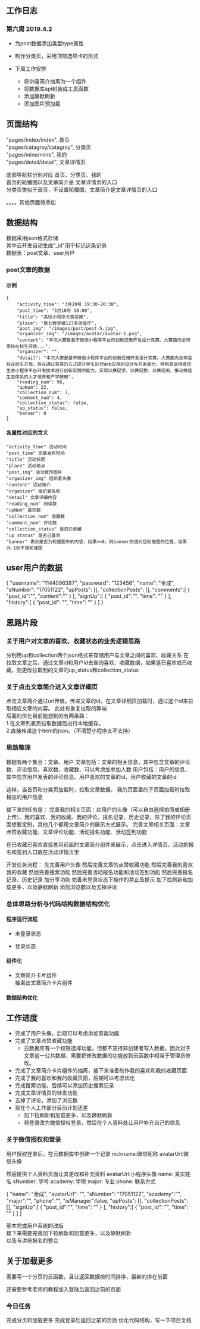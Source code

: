 ## 工作日志
### 第六周 2019.4.2
- 为post数据添加类型type属性
- 制作分类页，采用顶部选项卡的形式

- 下周工作安排
    + 将讲座简介抽离为一个组件
    + 将数据库api封装成工具函数
    + 添加静默刷新
    + 添加图片预加载



## 页面结构
  "pages/index/index",        首页      
  "pages/catagroy/catagroy",  分类页      
  "pages/mine/mine",          我的      
  "pages/detail/detail",          文章详情页      
   

  底部导航栏分别对应 首页、分类页、我的     
  首页的轮播图以及文章简介是 文章详情页的入口        
  分类页类似于首页，不设置轮播图，文章简介是文章详情页的入口      

  。。。。其他页面待添加      

## 数据结构
数据采用json格式存储          
其中云开发自动生成"_id"用于标记这条记录         
数据表：post文章、user用户       

### post文章的数据
#### 示例
    {
        "activity_time": "3月20号 19:30-20:30",
        "post_time": "3月18号 18:00",
        "title": "高校小程序大赛讲座",
        "place": "第七教学楼127多功能厅",
        "post_img": "/images/post/post-5.jpg",
        "organizer_img": "/images/avatar/avatar-1.png",
        "content": "本次大赛是基于微信小程序平台的创新应用开发设计竞赛。大赛面向全球高校在校生开放...",
        "organizer": "",
        "detail": "本次大赛是基于微信小程序平台的创新应用开发设计竞赛。大赛面向全球高校在校生开放，旨在通过竞赛的方式提升学生进行Web应用的设计与开发能力，特别是运用微信生态小程序平台开发技术进行创新实践的能力，实现以赛促学、以赛促教、以赛促用，推动微信生态体系的人才培养和产学研用",
        "reading_num": 96,
        "upNum": 22,
        "collection_num": 7,
        "comment_num": 4,
        "collection_status": false,
        "up_status": false,
        "banner": 0
    }
#### 各属性对应的含义
    "activity_time" 活动时间
    "post_time" 文章发布时间
    "title" 活动标题
    "place" 活动地点
    "post_img" 活动宣传图片
    "organizer_img" 组织者头像 
    "content" 活动简介
    "organizer" 组织者名称
    "detail" 文章详细内容
    "reading_num" 阅读数
    "upNum" 喜欢数
    "collection_num" 收藏数
    "comment_num" 评论数
    "collection_status" 是否已收藏
    "up_status" 是否已喜欢
    "banner" 表示是否为轮播图中的内容，如果>=0，则banner的值对应轮播图的位置，如果为-1则不是轮播图

## user用户的数据
{
    "username": "1144096387",
    "password": "123456",
    "name": "金成",
    "sNumber": "17051122",
    "upPosts": [],
    "collectionPosts": [],
    "comments":[
        {
            "post_id":"",
            "content":""
        }
    ],
    "signUp":[
        {
            "post_id":"",
            "time": ""
        }
    ],
    "history":[
        {
            "post_id": "",
            "time": ""
        }
    ]
}

## 思路片段
### 关于用户对文章的喜欢、收藏状态的业务逻辑思路
分别用up和collection两个json格式来存储用户与文章之间的喜欢、收藏关系
在拉取文章之后，通过文章id和用户id去查询喜欢、收藏数据，如果是已喜欢或已收藏，则更改拉取到的文章的up_status和collection_status

### 关于点击文章简介进入文章详细页
点击文章简介通过url传值，传递文章的id。在文章详细页加载时，通过这个id来拉取相应文章的内容。
此处有重复拉取的弊端      
后面的优化目前能想到的有两条路：      
1.在文章列表页拉取数据后进行本地缓存。      
2.直接传递这个item的json。（不清楚小程序支不支持）    





### 思路整理

数据有两个集合：文章、用户
文章包括：文章的相关信息，其中包含文章的评论数、评论信息、喜欢数、收藏数、可以考虑加参加人数
用户包括：用户的信息，其中包含用户发表的评论信息、用户喜欢的文章的id、用户收藏的文章的id

这样，当首页和分类页加载时，拉取文章数据。
我的页面里的子页面加载时拉取相应的用户信息

接下来的任务是：
完善我的相关页面：如用户的头像（可以自由选择拍照或相册上传）、我的喜欢、我的收藏、我的评论、报名记录、历史记录，除了我的评论页面想要定制，其他几个都用文章简介的展示方式展示。
完善文章相关页面：文章点赞收藏功能、文章评论功能、活动报名功能、活动签到功能

在已收藏已喜欢直接套用前面的文章简介组件来展示，点击进入详情页。活动的报名和签到入口放在活动详情页里


开发任务流程：
先完善用户头像
然后完善文章的点赞收藏功能
然后完善我的喜欢我的收藏
然后完善搜索功能
然后完善活动报名功能和活动签到功能
然后完善报名记录、历史记录
加分享功能
完善未登录状态下操作的禁止及提示
加下拉刷新和加载更多，以及静默刷新
添加浏览数以及去掉评论

### 总体思路分析与代码结构数据结构优化

#### 程序运行流程
- 未登录状态            

- 登录状态          
#### 组件化 
- 文章简介卡片组件          
抽离出文章简介卡片组件
#### 数据结构优化


## 工作进度
- 完成了用户头像，后期可以考虑添加剪裁功能
- 完成了文章点赞收藏功能
    + 云数据库有一个权限选择功能，但都不支持非创建者写入数据，因此对于文章这一公共数据，需要把修改数据的功能放到云函数中相当于管理员修改。
- 完成了文章简介卡片组件的抽离，接下来准备制作我的喜欢和我的收藏页面
- 完成了我的喜欢和我的收藏页面，后期可以考虑优化
- 完成搜索功能，后续可以添加历史搜索记录
- 完成文章详情页的转发功能
- 去掉了评论，添加了浏览数
- 现在个人工作部分目前计划还差 
    + 加下拉刷新和加载更多，以及静默刷新
    + 将登录改为微信授权登录，然后在个人资料处让用户补充自己的信息

### 关于微信授权和登录
用户授权登录后，在云数据库中创建一个记录
nickname:微信昵称
avatarUrl:微信头像

然后提供个人资料页面让其更改和补充资料
avatarUrl:小程序头像
name: 真实姓名
sNumber: 学号
academy: 学院
major: 专业
phone: 联系方式

{
    "name": "金成",
    "avatarUrl": "",
    "sNumber": "17051122",
    "academy":"",
    "major":"",
    "phone":"",
    "isManager":false,
    "upPosts": [],
    "collectionPosts": [],
    "signUp":[
        {
            "post_id":"",
            "time": ""
        }
    ],
    "history":[
        {
            "post_id": "",
            "time": ""
        }
    ]
}

基本完成用户系统的改版              
接下来需要完善加下拉刷新和加载更多，以及静默刷新        
以及与讲座报名的整合

## 关于加载更多
需要写一个分页的云函数，且让返回数据按时间排序，最新的排在前面

还需要参考老师的教程加入登陆后返回之前的页面

### 今日任务
完成分页和加载更多
完成登录后返回之前的页面
优化代码结构，写一下项目文档